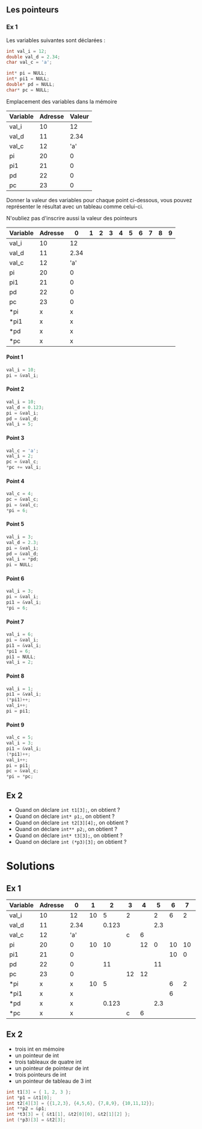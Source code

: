 ## Les pointeurs

### Ex 1

Les variables suivantes sont déclarées :

```C
int val_i = 12;
double val_d = 2.34;
char val_c = 'a';

int* pi = NULL;
int* pi1 = NULL;
double* pd = NULL;
char* pc = NULL;
```
Emplacement des variables dans la mémoire

Variable | Adresse | Valeur
---|---|---
val_i | 10 | 12
val_d | 11 | 2.34
val_c | 12 | 'a'
pi | 20 | 0
pi1 | 21 |0
pd | 22 | 0
pc | 23 | 0

Donner la valeur des variables pour chaque point ci-dessous, vous pouvez
représenter le résultat avec un tableau comme celui-ci.

N'oubliez pas d'inscrire aussi la valeur des pointeurs

Variable | Adresse | 0 | 1 | 2 | 3 | 4 | 5 | 6 | 7 | 8 | 9
---|---|---|---|---|---|---|---|---|---|---|---
val_i | 10 | 12 
val_d | 11 | 2.34
val_c | 12 | 'a'
pi | 20 | 0
pi1 | 21 | 0
pd | 22 | 0
pc | 23 | 0
*pi | x | x
*pi1 | x | x
*pd | x | x
*pc | x | x

#### Point 1
```C
val_i = 10;
pi = &val_i;
```

#### Point 2
```C
val_i = 10;
val_d = 0.123;
pi = &val_i;
pd = &val_d;
val_i = 5;
```

#### Point 3
```C
val_c = 'a';
val_i = 2;
pc = &val_c;
*pc += val_i;
```

#### Point 4
```C
val_c = 4;
pc = &val_c;
pi = &val_c;
*pi = 6;
```

#### Point 5
```C
val_i = 3;
val_d = 2.3;
pi = &val_i;
pd = &val_d;
val_i = *pd;
pi = NULL;
```

#### Point 6
```C
val_i = 3;
pi = &val_i;
pi1 = &val_i;
*pi = 6;
```

#### Point 7
```C
val_i = 6;
pi = &val_i;
pi1 = &val_i;
*pi1 = 6;
pi1 = NULL;
val_i = 2;
```

#### Point 8
```C
val_i = 1;
pi1 = &val_i;
(*pi1)++;
val_i++;
pi = pi1;
```

#### Point 9
```C
val_c = 5;
val_i = 3;
pi1 = &val_i;
(*pi1)++;
val_i++;
pi = pi1;
pc = &val_c;
*pi = *pc;
```

## Ex 2
- Quand on déclare `int t1[3];`, on obtient ?
- Quand on déclare `int* p1;`, on obtient ?
- Quand on déclare `int t2[3][4];`, on obtient ?
- Quand on déclare `int** p2;`, on obtient ?
- Quand on déclare `int* t3[3];`, on obtient ?
- Quand on déclare `int (*p3)[3];` on obtient ?


# Solutions

## Ex 1
Variable | Adresse | 0 | 1 | 2 | 3 | 4 | 5 | 6 | 7 | 8 | 9
---|---|---|---|---|---|---|---|---|---|---|---
val_i | 10 | 12 | 10 | 5 | 2 | | 2 | 6 | 2 | 3 | 5
val_d | 11 | 2.34 | | 0.123 | | | 2.3  
val_c | 12 | 'a' | | | c | 6 | | | | | 5
pi | 20 | 0 | 10 | 10 | | 12 | 0 | 10 | 10 | 10 | 10
pi1 | 21 | 0 | | | | | | 10 | 0 | 10 | 10
pd | 22 | 0 | | 11 | | | 11
pc | 23 | 0 | | | 12 | 12 | | | | | 12
*pi | x | x | 10 | 5 | | | | 6 | 2 | 3 | 5
*pi1 | x | x | | | | | | 6 | | 3 | 5
*pd | x | x | | 0.123 | | | 2.3
*pc | x | x | | | c | 6 | | | | | 5

## Ex 2
- trois int en mémoire
- un pointeur de int
- trois tableaux de quatre int
- un pointeur de pointeur de int
- trois pointeurs de int
- un pointeur de tableau de 3 int

```C
int t1[3] = { 1, 2, 3 };
int *p1 = &t1[0];
int t2[4][3] = {{1,2,3}, {4,5,6}, {7,8,9}, {10,11,12}};
int **p2 = &p1;
int *t3[3] = { &t1[1], &t2[0][0], &t2[1][2] };
int (*p3)[3] = &t2[3];
```
